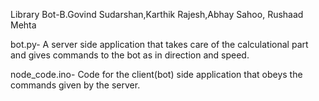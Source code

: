Library Bot-B.Govind Sudarshan,Karthik Rajesh,Abhay Sahoo, Rushaad Mehta

bot.py- A server side application that takes care of the calculational part and gives commands to the bot as in direction and speed.

node_code.ino- Code for the client(bot) side application that obeys the commands given by the server.
